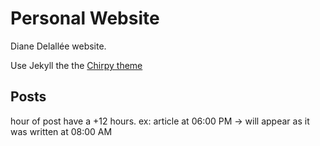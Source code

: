 # Personal Website

Diane Delallée website.

Use Jekyll the the [Chirpy theme](https://github.com/cotes2020/jekyll-theme-chirpy)

## Posts

hour of post have a +12 hours.
ex: article at 06:00 PM -> will appear as it was written at 08:00 AM